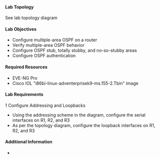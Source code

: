 


#### Lab Topology 

See lab topology diagram


#### Lab Objectives

* Configure multiple-area OSPF on a router
* Verify multiple-area OSPF behavior
* Configure OSPF stub, totally stubby, and no-so-stubby areas
* Configure OSPF authentication


#### Required Resources

* EVE-NG Pro
* Cisco IOL "i86bi-linux-adventerprisek9-ms.155-2.Tbin" image


#### Lab Requirements

1 Configure Addressing and Loopbacks
  * Using the addressing scheme in the diagram, configure the serial interfaces on R1, R2, and R3
  * As per the topology diagram, configure the loopback interfaces on R1, R2, and R3


#### Additional Information

* 
